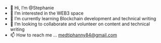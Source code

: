 - 👋 Hi, I’m @Stephanie
- 👀 I’m interested in the WEB3 space
- 🌱 I’m currently learning Blockchain development and technical writing
- 💞️ I’m looking to collaborate and volunteer on content and technical writing
- 📫 How to reach me ... medtiphanny84@gmail.com

<!---
Tephycodd/Tephycodd is a ✨ special ✨ repository because its `README.md` (this file) appears on your GitHub profile.
You can click the Preview link to take a look at your changes.
--->
